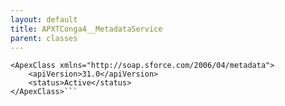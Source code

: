 ```yaml
---
layout: default
title: APXTConga4__MetadataService
parent: classes
---
```


```<?xml version="1.0" encoding="UTF-8"?>
<ApexClass xmlns="http://soap.sforce.com/2006/04/metadata">
    <apiVersion>31.0</apiVersion>
    <status>Active</status>
</ApexClass>```
